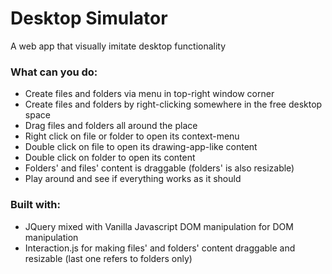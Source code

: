 # Desktop Simulator
A web app that visually imitate desktop functionality
### What can you do:
* Create files and folders via menu in top-right window corner
* Create files and folders by right-clicking somewhere in the free desktop space
* Drag files and folders all around the place
* Right click on file or folder to open its context-menu
* Double click on file to open its drawing-app-like content
* Double click on folder to open its content
* Folders' and files' content is draggable (folders' is also resizable)
* Play around and see if everything works as it should
### Built with:
* JQuery mixed with Vanilla Javascript DOM manipulation for DOM manipulation
* Interaction.js for making files' and folders' content draggable and resizable (last one refers to folders only)
